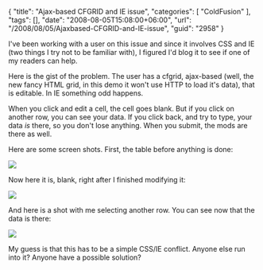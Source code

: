 {
	"title": "Ajax-based CFGRID and IE issue",
	"categories": [
		"ColdFusion"
	],
	"tags": [],
	"date": "2008-08-05T15:08:00+06:00",
	"url": "/2008/08/05/Ajaxbased-CFGRID-and-IE-issue",
	"guid": "2958"
}

I've been working with a user on this issue and since it involves CSS and IE (two things I try not to be familiar with), I figured I'd blog it to see if one of my readers can help.

Here is the gist of the problem. The user has a cfgrid, ajax-based (well, the new fancy HTML grid, in this demo it won't use HTTP to load it's data), that is editable. In IE something odd happens. 

When you click and edit a cell, the cell goes blank. But if you click on another row, you can see your data. If you click back, and try to type, your data <i>is</i> there, so you don't lose anything. When you submit, the mods are there as well.

Here are some screen shots. First, the table before anything is done:

<img src="http://static.raymondcamden.com/images//Picture 116.png">

Now here it is, blank, right after I finished modifying it:

<img src="http://static.raymondcamden.com/images/cfjedi//Picture 27.png">

And here is a shot with me selecting another row. You can see now that the data is there:

<img src="http://static.raymondcamden.com/images/cfjedi//Picture 35.png">

My guess is that this has to be a simple CSS/IE conflict. Anyone else run into it? Anyone have a possible solution?